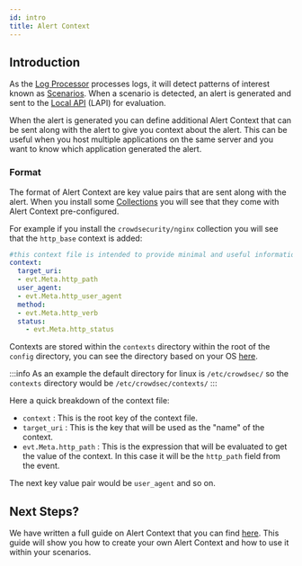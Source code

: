 ```yaml
---
id: intro
title: Alert Context
---
```


## Introduction

As the [Log Processor](log_processor/intro.mdx) processes logs, it will detect patterns of interest known as [Scenarios](log_processor/scenarios/introduction.mdx). When a scenario is detected, an alert is generated and sent to the [Local API](local_api/intro.md) (LAPI) for evaluation.

When the alert is generated you can define additional Alert Context that can be sent along with the alert to give you context about the alert. This can be useful when you host multiple applications on the same server and you want to know which application generated the alert.

### Format

The format of Alert Context are key value pairs that are sent along with the alert. When you install some [Collections](log_processor/collections/intro.md) you will see that they come with Alert Context pre-configured.

For example if you install the `crowdsecurity/nginx` collection you will see that the `http_base` context is added:

```yaml
#this context file is intended to provide minimal and useful information about HTTP scenarios.
context:
  target_uri:
  - evt.Meta.http_path
  user_agent:
  - evt.Meta.http_user_agent
  method:
  - evt.Meta.http_verb
  status:
    - evt.Meta.http_status
```

Contexts are stored within the `contexts` directory within the root of the `config` directory, you can see the directory based on your OS [here](/u/troubleshooting/security_engine#where-is-configuration-stored).

:::info
As an example the default directory for linux is `/etc/crowdsec/` so the `contexts` directory would be `/etc/crowdsec/contexts/`
:::

Here a quick breakdown of the context file:

- `context` : This is the root key of the context file.
- `target_uri` : This is the key that will be used as the "name" of the context.
- `evt.Meta.http_path` : This is the expression that will be evaluated to get the value of the context. In this case it will be the `http_path` field from the event.

The next key value pair would be `user_agent` and so on.

## Next Steps?

We have written a full guide on Alert Context that you can find [here](/u/user_guides/alert_context). This guide will show you how to create your own Alert Context and how to use it within your scenarios.
